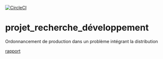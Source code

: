 [![CircleCI](https://circleci.com/gh/JHilleri/projet_recherche_developpement.svg?style=svg)](https://circleci.com/gh/JHilleri/projet_recherche_developpement)
# projet_recherche_développement
Ordonnancement de production dans un problème intégrant la distribution

[rapport](http://prd.jhilleri.ovh/master/rapport.pdf)
